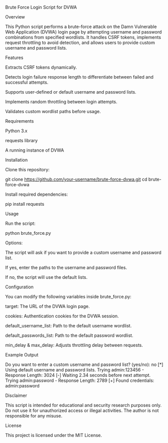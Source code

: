 Brute Force Login Script for DVWA

Overview

This Python script performs a brute-force attack on the Damn Vulnerable Web Application (DVWA) login page by attempting username and password combinations from specified wordlists. It handles CSRF tokens, implements request throttling to avoid detection, and allows users to provide custom username and password lists.

Features

Extracts CSRF tokens dynamically.

Detects login failure response length to differentiate between failed and successful attempts.

Supports user-defined or default username and password lists.

Implements random throttling between login attempts.

Validates custom wordlist paths before usage.

Requirements

Python 3.x

requests library

A running instance of DVWA

Installation

Clone this repository:

git clone https://github.com/your-username/brute-force-dvwa.git
cd brute-force-dvwa

Install required dependencies:

pip install requests

Usage

Run the script:

python brute_force.py

Options:

The script will ask if you want to provide a custom username and password list.

If yes, enter the paths to the username and password files.

If no, the script will use the default lists.

Configuration

You can modify the following variables inside brute_force.py:

target: The URL of the DVWA login page.

cookies: Authentication cookies for the DVWA session.

default_username_list: Path to the default username wordlist.

default_passwords_list: Path to the default password wordlist.

min_delay & max_delay: Adjusts throttling delay between requests.

Example Output

Do you want to enter a custom username and password list? (yes/no): no
[*] Using default username and password lists.
Trying admin:123456 - Response Length: 3024
[-] Waiting 2.34 seconds before next attempt.
Trying admin:password - Response Length: 2789
[+] Found credentials: admin:password

Disclaimer

This script is intended for educational and security research purposes only. Do not use it for unauthorized access or illegal activities. The author is not responsible for any misuse.

License

This project is licensed under the MIT License.

